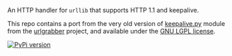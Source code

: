 An HTTP handler for `urllib` that supports HTTP 1.1 and keepalive.

This repo contains a port from the very old version of 
[keepalive.py](http://yum.baseurl.org/gitweb?p=urlgrabber.git;a=blob;f=urlgrabber/keepalive.py;h=89ee97dfe2505ff0590e0a312e81f9daac6d9f77;hb=27878b9288fe8a6c6dc17168cdd1d288915929fe) 
module from the [urlgrabber](https://pypi.python.org/pypi/urlgrabber) project, 
and available under the [GNU LGPL license](http://www.gnu.org/licenses/lgpl-2.1.html).

[![PyPi version](https://badge.fury.io/py/keepalive.svg)](https://pypi.python.org/pypi/keepalive)
